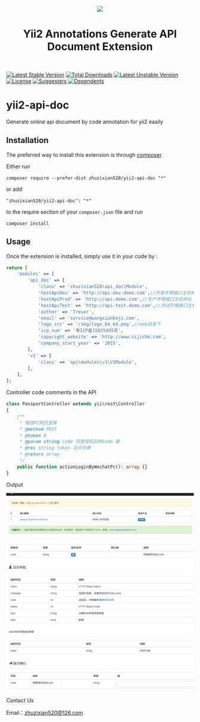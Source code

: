 <p align="center">
    <a href="https://github.com/yiisoft" target="_blank">
        <img src="https://avatars0.githubusercontent.com/u/993323" height="100px">
    </a>
    <h1 align="center">Yii2 Annotations Generate API Document Extension</h1>
    <br>
</p>

[![Latest Stable Version](https://poser.pugx.org/zhuzixian520/yii2-api-doc/v)](//packagist.org/packages/zhuzixian520/yii2-api-doc)
[![Total Downloads](https://poser.pugx.org/zhuzixian520/yii2-api-doc/downloads)](//packagist.org/packages/zhuzixian520/yii2-api-doc)
[![Latest Unstable Version](https://poser.pugx.org/zhuzixian520/yii2-api-doc/v/unstable)](//packagist.org/packages/zhuzixian520/yii2-api-doc)
[![License](https://poser.pugx.org/zhuzixian520/yii2-api-doc/license)](//packagist.org/packages/zhuzixian520/yii2-api-doc)
[![Suggesters](https://poser.pugx.org/zhuzixian520/yii2-api-doc/suggesters)](//packagist.org/packages/zhuzixian520/yii2-api-doc)
[![Dependents](https://poser.pugx.org/zhuzixian520/yii2-api-doc/dependents)](//packagist.org/packages/zhuzixian520/yii2-api-doc)

yii2-api-doc
============
Generate online api document by code annotation for yii2 easily

Installation
------------

The preferred way to install this extension is through [composer](http://getcomposer.org/download/).

Either run

```
composer require --prefer-dist zhuzixian520/yii2-api-doc "*"
```

or add

```
"zhuzixian520/yii2-api-doc": "*"
```

to the require section of your `composer.json` file and run

```
composer install
```

Usage
-----

Once the extension is installed, simply use it in your code by  :

```php
return [
    'modules' => [
        'api_doc' => [
            'class' => 'zhuzixian520\api_doc\Module',
            'hostApiDev' => 'http://api-dev.demo.com',//开发环境接口主机地址
            'hostApiProd' => 'http://api.demo.com',//生产环境接口主机地址
            'hostApiTest' => 'http://api-test.demo.com',//测试环境接口主机地址
            'author' => 'Trevor',
            'email' => 'service@wangxiankeji.com',
            'logo_src' => '/img/logo_64_64.png',//web目录下
            'icp_num' => '粤ICP备15025495号',
            'copyright_website' => 'http://www.sijiche.com',
            'company_start_year' => '2015',
        ],
        'v1' => [
            'class' => 'api\modules\v1\V1Module',
        ],
    ],
];
```

Controller code comments in the API

```php
class PassportController extends yii\rest\Controller
{
    /**
     * 微信PC网页登录
     * @method POST
     * @token 0
     * @param string code 同意授权后的code 是
     * @res string token 访问令牌
     * @return array
     */
    public function actionLoginByWechatPc(): array {}
}
```
Output

![img.png](img.png)

![img_1.png](img_1.png)

Contact Us

Email：zhuzixian520@126.com